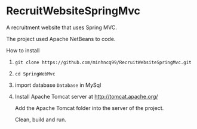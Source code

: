 # RecruitWebsiteSpringMvc

A recruitment website that uses Spring MVC.

The project used Apache NetBeans to code.

How to install
1. `git clone https://github.com/minhncq99/RecruitWebsiteSpringMvc.git`
2. `cd SpringWebMvc`
3. import database `Database` in MySql
4.    Install Apache Tomcat server at http://tomcat.apache.org/ 
   
      Add the Apache Tomcat folder into the server of the project.
      
      Clean, build and run.
